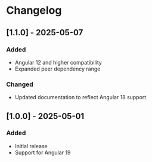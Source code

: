 # Changelog

## [1.1.0] - 2025-05-07

### Added
- Angular 12 and higher compatibility
- Expanded peer dependency range

### Changed
- Updated documentation to reflect Angular 18 support

## [1.0.0] - 2025-05-01

### Added
- Initial release
- Support for Angular 19

